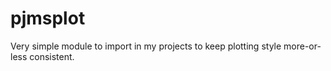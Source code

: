 # pjmsplot

Very simple module to import in my projects to keep plotting style more-or-less consistent.
